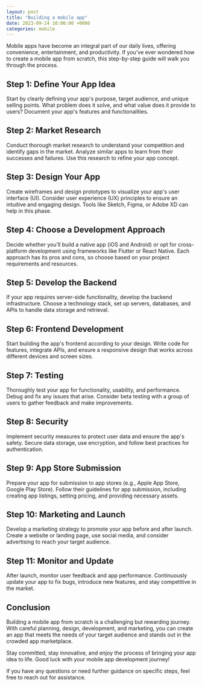 ```yaml
---
layout: post
title: "Building a mobile app"
date: 2023-09-24 10:00:00 +0000
categories: mobile
---
```


Mobile apps have become an integral part of our daily lives, offering convenience, entertainment, and productivity. If you've ever wondered how to create a mobile app from scratch, this step-by-step guide will walk you through the process.

## Step 1: Define Your App Idea

Start by clearly defining your app's purpose, target audience, and unique selling points. What problem does it solve, and what value does it provide to users? Document your app's features and functionalities.

## Step 2: Market Research

Conduct thorough market research to understand your competition and identify gaps in the market. Analyze similar apps to learn from their successes and failures. Use this research to refine your app concept.

## Step 3: Design Your App

Create wireframes and design prototypes to visualize your app's user interface (UI). Consider user experience (UX) principles to ensure an intuitive and engaging design. Tools like Sketch, Figma, or Adobe XD can help in this phase.

## Step 4: Choose a Development Approach

Decide whether you'll build a native app (iOS and Android) or opt for cross-platform development using frameworks like Flutter or React Native. Each approach has its pros and cons, so choose based on your project requirements and resources.

## Step 5: Develop the Backend

If your app requires server-side functionality, develop the backend infrastructure. Choose a technology stack, set up servers, databases, and APIs to handle data storage and retrieval.

## Step 6: Frontend Development

Start building the app's frontend according to your design. Write code for features, integrate APIs, and ensure a responsive design that works across different devices and screen sizes.

## Step 7: Testing

Thoroughly test your app for functionality, usability, and performance. Debug and fix any issues that arise. Consider beta testing with a group of users to gather feedback and make improvements.

## Step 8: Security

Implement security measures to protect user data and ensure the app's safety. Secure data storage, use encryption, and follow best practices for authentication.

## Step 9: App Store Submission

Prepare your app for submission to app stores (e.g., Apple App Store, Google Play Store). Follow their guidelines for app submission, including creating app listings, setting pricing, and providing necessary assets.

## Step 10: Marketing and Launch

Develop a marketing strategy to promote your app before and after launch. Create a website or landing page, use social media, and consider advertising to reach your target audience.

## Step 11: Monitor and Update

After launch, monitor user feedback and app performance. Continuously update your app to fix bugs, introduce new features, and stay competitive in the market.

## Conclusion

Building a mobile app from scratch is a challenging but rewarding journey. With careful planning, design, development, and marketing, you can create an app that meets the needs of your target audience and stands out in the crowded app marketplace.

Stay committed, stay innovative, and enjoy the process of bringing your app idea to life. Good luck with your mobile app development journey!

If you have any questions or need further guidance on specific steps, feel free to reach out for assistance.
